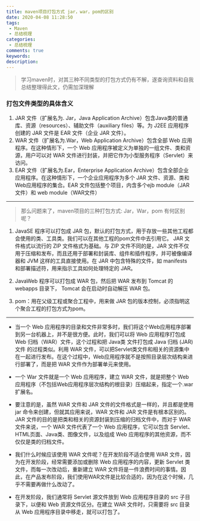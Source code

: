 ```yaml
---
title: maven项目打包方式 jar，war，pom的区别
date: 2020-04-08 11:28:50
tags: 
 - Maven
 - 总结梳理
categories:
 - 总结梳理
comments: true
keywords: 
description: 
---
```


> 学习maven时，对其三种不同类型的打包方式仍有不解，遂查询资料和自我总结整理得此文，仍需加深理解

<!-- more -->

### 打包文件类型的具体含义

1. JAR 文件（扩展名为. Jar，Java Application Archive）包含Java类的普通库、资源（resources）、辅助文件（auxiliary files）等。为 J2EE 应用程序创建的 JAR 文件是 EAR 文件（企业 JAR 文件）。
2. WAR 文件（扩展名为.War，Web Application Archive）包含全部 Web 应用程序。在这种情形下，一个 Web 应用程序被定义为单独的一组文件、类和资源，用户可以对 WAR 文件进行封装，并把它作为小型服务程序（Servlet）来访问。
3. EAR 文件（扩展名为.Ear，Enterprise Application Archive）包含全部企业应用程序。在这种情形下，一个企业应用程序为多个 JAR 文件、资源、类和Web应用程序的集合。EAR 文件包括整个项目，内含多个ejb module（JAR文件）和 web module（WAR文件）

***

> 那么问题来了，maven项目的三种打包方式: Jar，War，pom 有何区别呢？

  1. JavaSE 程序可以打包成 JAR 包，默认的打包方式，用于存放一些其他工程都会使用的类、工具类。我们可以在其他工程的pom文件中去引用它。
	JAR 文件格式以流行的 ZIP 文件格式为基础。与 ZIP 文件不同的是，JAR 文件不仅用于压缩和发布，而且还用于部署和封装库、组件和插件程序，并可被像编译器和 JVM 这样的工具直接使用。在 JAR 中包含特殊的文件，如 manifests 和部署描述符，用来指示工具如何处理特定的 JAR。

  2. JavaWeb 程序可以打包成 WAR 包，然后把 WAR 发布到 Tomcat 的 webapps 目录下， Tomcat 会在启动时自动解压 WAR 包。

  3. pom：用在父级工程或聚合工程中，用来做 JAR 包的版本控制，必须指明这个聚合工程的打包方式为pom。

***

- 当一个 Web 应用程序的目录和文件非常多时，我们将这个Web应用程序部署到另一台机器上，并不是很方便。此时，我们可以将 Web 应用程序打包成 Web 归档（WAR）文件，这个过程和把 Java类 文件打包成 Java 归档 (JAR) 文件 的过程类似。利用 WAR 文件，可以把Servlet类文件和相关的资源集中在一起进行发布。在这个过程中，Web应用程序就不是按照目录层次结构来进行部署了，而是把 WAR 文件作为部署单元来使用。

- 一个 War 文件就是一个 Web 应用程序，建立 WAR 文件，就是把整个 Web 应用程序（不包括Web应用程序层次结构的根目录）压缩起来，指定一个.war 扩展名。

- 要注意的是，虽然 WAR 文件和 JAR 文件的文件格式是一样的，并且都是使用 jar 命令来创建，但就其应用来说，WAR 文件和 JAR 文件是有根本区别的。JAR 文件的目的是把类和相关的资源封装到压缩的归档文件中，而对于 WAR 文件来说，一个 WAR 文件代表了一个 Web 应用程序，它可以包含 Servlet、HTML页面、Java类、图像文件，以及组成 Web 应用程序的其他资源，而不仅仅是类的归档文件。

- 我们什么时候应该使用 WAR 文件呢？在开发阶段不适合使用 WAR 文件，因为在开发阶段，经常需要添加或删除 Web 应用程序的内容，更新 Servlet 类文件，而每一次改动后，重新建立 WAR 文件将是一件浪费时间的事情。因此，在产品发布阶段，我们使用WAR文件是比较合适的，因为在这个时候，几乎不需要再做什么改动了。

- 在开发阶段，我们通常将 Servlet 源文件放到 Web 应用程序目录的 src 子目录下，以便和 Web 资源文件区分。在建立 WAR 文件时，只需要将 src 目录从 Web 应用程序目录中移走，就可以打包了。
  